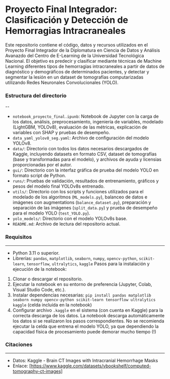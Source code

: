 # Proyecto Final Integrador: Clasificación y Detección de Hemorragias Intracraneales
Este repositorio contiene el código, datos y recursos utilizados en el Proyecto Final Integrador de la Diplomatura en Ciencia de Datos y Análisis Avanazdo del Centro de E-Learning
de la Universidad Tecnológica Nacional. El objetivo es predecir y clasificar mediante técnicas de Machine Learning diferentes tipos de hemorragias intracraneales a partir de datos
de diagnóstico y demográficos de determinados pacientes, y detectar y segmentar la lesión en un dataset de tomografías computarizadas utilizando Redes Neuronales Convolucionales
(YOLO).

### Estructura del directorio
--
* `notebook_proyecto_final.ipunb`: Notebook de Jupyter con la carga de los datos, análisis, preprocesamiento, ingeniería de variables, modelado (LightGBM, YOLOv8), evaluación de las métricas, explicación de variables con SHAP y pruebas de desempeño.
*  `data_yaml_yolov8_seg.yaml`: Archivo de configuración del modelo YOLOv8.
* `data/`: Directorio con todos los datos necesarios descargados de Kaggle, incluyendo datasets en formato CSV, dataset de tomografías (base y transformadas para el modelo), y archivos de ayuda y licensias proporcionadas por el autor.
* `gui/`: Directorio con la interfaz gráfica de prueba del modelo YOLO en formato script de Python.
* `runs/`: Pruebas de validación, resultados de entrenamiento, gráficos y pesos del modelo final YOLOv8s entrenado.
* `utils/`: Directorio con los scripts y funciones utilizados para el modelado de los algoritmos (`ML_models.py`), balanceo de datos e imágenes con augmentations (`balance_dataset.py`), preparación y separación de las imágenes (`split_data.py`) y prueba de desempeño para el modelo YOLO (`test_YOLO.py`).
* `yolo_models/`: Directorio con el modelo YOLOv8s base.
* `README.md`: Archivo de lectura del repositorio actual.

### Requisitos
---
* Python 3.11 o superior.
* Librerías: `pandas`, `matplotlib`, `seaborn`, `numpy`, `opencv-python`, `scikit-learn`, `tensorflow`, `ultralytics`, `kaggle`
Pasos para la instalación y ejecución de la notebook:
1. Clonar o descargar el repositorio.
2. Ejecutar la notebook en su entorno de preferencia (Jupyter, Colab, Visual Studio Code, etc.).
3. Instalar dependencias necesarias: `pip install pandas matplotlib seaborn numpy opencv-python scikit-learn tensorflow ultralytics kaggle` (celda incluída en la notebook)
4. Configurar archivo `.kaggle` en el sistema (con cuenta en Kaggle) para la correcta descarga de los datos.
La notebook descarga automáticamente los datos si se realizaron los pasos correspondientes.
No se recomienda ejecutar la celda que entrena el modelo YOLO, ya que dependiendo la capacidad física de procesamiento puede demorar mucho tiempo (!)

### Citaciones
---
* Datos: Kaggle - Brain CT Images with Intracranial Hemorrhage Masks
* Enlace: [https://www.kaggle.com/datasets/vbookshelf/computed-tomography-ct-images]
